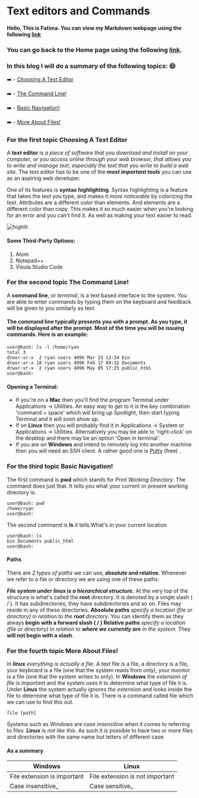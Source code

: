 # Text editors and Commands

#### Hello, This is Fatima. You can view my Markdown webpage using the following [link](https://fati-ma.github.io/reading-notes/page2)
### You can go back to the Home page using the following [link](https://fati-ma.github.io/reading-notes).

### In this blog I will do a summary of the following topics: :smile:
:arrow_right: - [Choosing A Text Editor](https://codefellows.github.io/code-102-guide/curriculum/class-02/Choosing-A-Text-Editor--The-Older-Coder.pdf)

:arrow_right: - [The Command Line!](https://ryanstutorials.net/linuxtutorial/commandline.php)

:arrow_right: - [Basic Navigation!](https://ryanstutorials.net/linuxtutorial/navigation.php)

:arrow_right: - [More About Files!](https://ryanstutorials.net/linuxtutorial/aboutfiles.php)


### For the first topic **Choosing A Text Editor**

A **text editor** is _a piece of software that you download and install on
your computer, or you access online through your web browser, that
allows you to write and manage text, especially the text that you write
to build a web site_. The text editor has to be one of the ***most
important tools*** you can use as an aspiring web developer.

One of its features is **syntax
highlighting**. Syntax highlighting is a feature that takes the text you
type, and makes it _more noticeable_ by colorizing the text. Attributes
are a different color than elements. And elements are a different color
than copy. This makes it so much easier when you’re looking for an
error and you can’t find it. As well as making your text easier to read.

![highlit](https://codehighlight.com/img/javascript-with-syntax-highlighting.png)

#### Some Third-Party Options: 

1. Atom
2. Notepad++
3. Visula Studio Code

### For the second topic **The Command Line!**

A **command line**, or _terminal_, is a text based interface to the system. You are able to enter commands by typing them on the keyboard and feedback will be given to you similarly as text.

#### The command line typically presents you with a prompt. As you type, it will be displayed after the prompt. Most of the time you will be issuing commands. Here is an example:

``` 
user@bash: ls -l /home/ryan
total 3
drwxr-xr-x  2 ryan users 4096 Mar 23 13:34 bin
drwxr-xr-x 18 ryan users 4096 Feb 17 09:12 Documents
drwxr-xr-x  2 ryan users 4096 May 05 17:25 public_html
user@bash:
```

#### Opening a Terminal:

- If you're on a **Mac** then you'll find the program Terminal under Applications -> Utilities. An easy way to get to it is the key combination 'command + space' which will bring up Spotlight, then start typing Terminal and it will soon show up.
- If on **Linux** then you will probably find it in Applications -> System or Applications -> Utilities. Alternatively you may be able to 'right-click' on the desktop and there may be an option 'Open in terminal'.
- If you are on **Windows** and intend to remotely log into another machine then you will need an SSH client. A rather good one is [Putty](https://www.chiark.greenend.org.uk/~sgtatham/putty/latest.html) (free) .



### For the third topic **Basic Navigation!**

The first command is **pwd** which stands for *Print Working Directory*. 
The command does just that. It tells you what your current or present working directory is.

```
user@bash: pwd
/home/ryan
user@bash:
```

The second command is **ls** it tells What's in your current location

```
user@bash: ls
bin Documents public_html
user@bash:
```
#### Paths

There are *2 types of paths* we can use, **absolute and relative**. Whenever we refer to a file or directory we are using one of these paths. 

***File system under linux is a hierarchical structure.*** At the very top of the structure is what's called the **root** directory. It is denoted by a single slash ( / ). 
It has subdirectories, they have subdirectories and so on. Files may reside in any of these directories.
**Absolute paths** _specify a location (file or directory) in relation to the **root** directory._ You can identify them as they always **begin with a forward slash ( / )**
**Relative paths** _specify a location (file or directory) in relation to **where we currently are** in the system._ They **will not begin with a slash**.

### For the fourth topic **More About Files!**

In **linux**  *everything is actually a file*. 
A text file is a file, a directory is a file, your keyboard is a file (one that the system reads from only), your monitor is a file (one that the system writes to only).
In **Windows** the _extension of file is important_ and the system uses it to determine what type of file it is. 
Under **Linux** the system actually _ignores the extension_ and looks inside the file to determine what type of file it is. 
There is a command called file which we can use to find this out.

```
file [path]
```

Systems such as *Windows* are _case insensitive_ when it comes to referring to files. 
**Linux** is _not like this_. As such it is possible to have two or more files and directories with the same name but letters of different case.

#### As a summary
| Windows      | Linux |
| ----------- | ----------- |
| File extension is important      | File extension is not important       |
| Case insensitive_   | Case sensitive_        |
